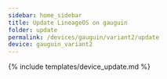 ```yaml
---
sidebar: home_sidebar
title: Update LineageOS on gauguin
folder: update
permalink: /devices/gauguin/variant2/update
device: gauguin_variant2
---
```

{% include templates/device_update.md %}

